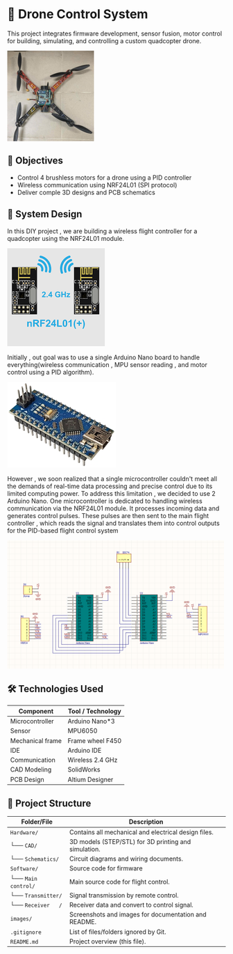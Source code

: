 # 🚁 Drone Control System
This project integrates firmware development, sensor fusion, motor control for building, simulating, and controlling a custom quadcopter drone.

![thumbnail](https://raw.githubusercontent.com/hoanganhdo207/DIY_Drone_Project/main/images/thumbnail.png) 
## 📌 Objectives
  - Control 4 brushless motors for a drone using a PID controller
  - Wireless communication using NRF24L01 (SPI protocol) 
  - Deliver comple 3D designs and PCB schematics

## 🧠 System Design
In this DIY project , we are building a wireless flight controller for a quadcopter using the NRF24L01 module.

![thumbnail](https://raw.githubusercontent.com/hoanganhdo207/DIY_Drone_Project/main/images/images(1).png) 

Initially , out goal was to use a single Arduino Nano board to handle everything(wireless communication , MPU sensor reading , and motor control using a PID algorithm).

![thumbnail](https://raw.githubusercontent.com/hoanganhdo207/DIY_Drone_Project/main/images/arduino.jpg) 

However , we soon realized that a single microcontroller couldn't meet all the demands of real-time data processing and precise control due to its limited computing power. 
To address this limitation , we decided to use 2 Arduino Nano. One microcontroller is dedicated to handling wireless communication via the NRF24L01 module. It processes incoming data and generates control pulses. These pulses are then sent to the main flight controller , which reads the signal and translates them into control outputs for the PID-based flight control system

![thumbnail](https://raw.githubusercontent.com/hoanganhdo207/DIY_Drone_Project/main/images/schematic.png)

## 🛠️ Technologies Used
| Component        | Tool / Technology         |
|------------------|---------------------------|
| Microcontroller  | Arduino Nano*3            |
| Sensor           | MPU6050                   |
| Mechanical frame | Frame wheel F450          |
| IDE              | Arduino IDE               |
| Communication    | Wireless 2.4 GHz          |
| CAD Modeling     | SolidWorks                |
| PCB Design       | Altium Designer           |

## 📁 Project Structure

| Folder/File         | Description                                                                 |
|---------------------|-----------------------------------------------------------------------------|
| `Hardware/`          | Contains all mechanical and electrical design files.                       |
| └── `CAD/`           | 3D models (STEP/STL) for 3D printing and simulation.                       |
| └── `Schematics/`    | Circuit diagrams and wiring documents.                                     |
| `Software/`          | Source code for firmware                                                   |
| └── `Main control/`  | Main source code for flight control.                                       |
| └── `Transmitter/`   | Signal transmission by remote control.                                     |
| └── `Receiver   /`   | Receiver data and convert to control signal.                               |
| `images/`            | Screenshots and images for documentation and README.                       |
| `.gitignore`         | List of files/folders ignored by Git.                                      |
| `README.md`          | Project overview (this file).  
